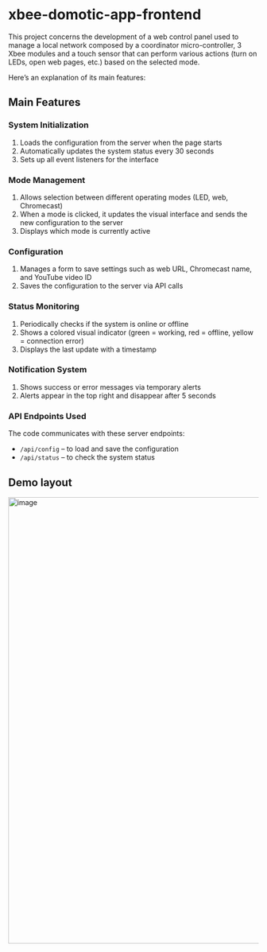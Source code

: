 # xbee-domotic-app-frontend
This project concerns the development of a web control panel used to manage a local network composed by a coordinator micro-controller, 3 Xbee modules and a touch sensor that can perform various actions (turn on LEDs, open web pages, etc.) based on the selected mode.

Here’s an explanation of its main features:

## Main Features

### System Initialization

1. Loads the configuration from the server when the page starts
2. Automatically updates the system status every 30 seconds
3. Sets up all event listeners for the interface

### Mode Management

1. Allows selection between different operating modes (LED, web, Chromecast)
2. When a mode is clicked, it updates the visual interface and sends the new configuration to the server
3. Displays which mode is currently active

### Configuration

1. Manages a form to save settings such as web URL, Chromecast name, and YouTube video ID
2. Saves the configuration to the server via API calls

### Status Monitoring

1. Periodically checks if the system is online or offline
2. Shows a colored visual indicator (green = working, red = offline, yellow = connection error)
3. Displays the last update with a timestamp

### Notification System

1. Shows success or error messages via temporary alerts
2. Alerts appear in the top right and disappear after 5 seconds

### API Endpoints Used

The code communicates with these server endpoints:

* `/api/config` – to load and save the configuration
* `/api/status` – to check the system status

## Demo layout

<img width="775" height="898" alt="image" src="https://github.com/user-attachments/assets/e3358783-a4cd-4f0e-87f9-641d85046e7a" />


